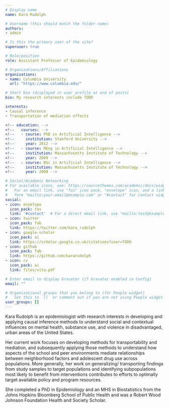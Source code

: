```yaml
---
# Display name
name: Kara Rudolph

# Username (this should match the folder name)
authors:
- admin

# Is this the primary user of the site?
superuser: true

# Role/position
role: Assistant Professor of Epidemiology

# Organizations/Affiliations
organizations:
- name: Columbia University
  url: "https://www.columbia.edu/"

# Short bio (displayed in user profile at end of posts)
bio: My research interests include TODO

interests:
- Causal inference
- Transportation of mediation effects

<!-- education: -->
<!--   courses: -->
<!--   - course: PhD in Artificial Intelligence -->
<!--     institution: Stanford University -->
<!--     year: 2012 -->
<!--   - course: MEng in Artificial Intelligence -->
<!--     institution: Massachusetts Institute of Technology -->
<!--     year: 2009 -->
<!--   - course: BSc in Artificial Intelligence -->
<!--     institution: Massachusetts Institute of Technology -->
<!--     year: 2008 -->

# Social/Academic Networking
# For available icons, see: https://sourcethemes.com/academic/docs/widgets/#icons
#   For an email link, use "fas" icon pack, "envelope" icon, and a link in the
#   form "mailto:your-email@example.com" or "#contact" for contact widget.
social:
- icon: envelope
  icon_pack: fas
  link: '#contact'  # For a direct email link, use "mailto:test@example.org".
- icon: twitter
  icon_pack: fab
  link: https://twitter.com/kara_rudolph
- icon: google-scholar
  icon_pack: ai
  link: https://scholar.google.co.uk/citations?user=TODO
- icon: github
  icon_pack: fab
  link: https://github.com/kararudolph
- icon: cv
  icon_pack: ai
  link: files/vita.pdf

# Enter email to display Gravatar (if Gravatar enabled in Config)
email: ""

# Organizational groups that you belong to (for People widget)
#   Set this to `[]` or comment out if you are not using People widget.
user_groups: []
---
```


Kara Rudolph is an epidemiologist with research interests in developing and
applying causal inference methods to understand social and contextual
influences on mental health, substance use, and violence in disadvantaged,
urban areas of the United States.

Her current work focuses on developing methods for transportability and
mediation, and subsequently applying those methods to understand how aspects
of the school and peer environments mediate relationships between neighborhood
factors and adolescent drug use across populations. More generally, her work
on generalizing/ transporting findings from study samples to target
populations and identifying subpopulations most likely to benefit from
interventions contributes to efforts to optimally target available policy and
program resources.

She completed a PhD in Epidemiology and an MHS in Biostatistics from the Johns
Hopkins Bloomberg School of Public Health and was a Robert Wood Johnson
Foundation Health and Society Scholar.

